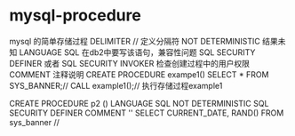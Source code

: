 # mysql-procedure
mysql 的简单存储过程
DELIMITER //  定义分隔符 
NOT DETERMINISTIC 结果未知
LANGUAGE SQL 在db2中要写该语句，兼容性问题
SQL SECURITY DEFINER 或者 SQL SECURITY INVOKER 检查创建过程中的用户权限
COMMENT 注释说明
CREATE PROCEDURE exampe1() SELECT * FROM  SYS_BANNER;//
CALL example1();// 执行存储过程example1


CREATE PROCEDURE p2 ()
LANGUAGE SQL
NOT DETERMINISTIC
SQL SECURITY DEFINER
COMMENT ''
SELECT CURRENT_DATE, RAND() FROM sys_banner //
